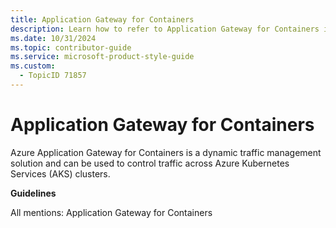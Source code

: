 ```yaml
---
title: Application Gateway for Containers
description: Learn how to refer to Application Gateway for Containers in your content.
ms.date: 10/31/2024
ms.topic: contributor-guide
ms.service: microsoft-product-style-guide
ms.custom:
  - TopicID 71857
---
```



# Application Gateway for Containers

Azure Application Gateway for Containers is a dynamic traffic management solution and can be used to control traffic across Azure Kubernetes Services (AKS) clusters.

**Guidelines**

All mentions: Application Gateway for Containers

